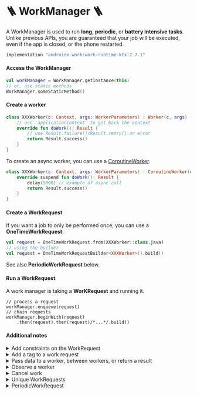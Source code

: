 # 🪜 WorkManager 🪜

<div class="row row-cols-lg-2"><div>

A WorkManager is used to run **long**, **periodic**, or **battery intensive tasks**. Unlike previous APIs, you are guaranteed that your job will be executed, even if the app is closed, or the phone restarted.

```gradle
implementation "androidx.work:work-runtime-ktx:2.7.1"
```

#### Access the WorkManager

```kotlin
val workManager = WorkManager.getInstance(this)
// or, use static methods
WorkManager.someStaticMethod()
```

#### Create a worker

```kotlin
class XXXWorker(c: Context, args: WorkerParameters) : Worker(c, args) {
    // use 'applicationContext' to get back the context
    override fun doWork(): Result {
        // use Result.failure()/Result.retry() on error
        return Result.success()
    }
}
```

To create an async worker, you can use a [CoroutineWorker](https://developer.android.com/guide/background/persistent/threading/coroutineworker).

```kotlin
class XXXWorker(c: Context, args: WorkerParameters) : CoroutineWorker(c, args) {
    override suspend fun doWork(): Result {
        delay(5000) // example of async call
        return Result.success()
    }
}
```

</div><div>

#### Create a WorkRequest

If you want a job to only be performed once, you can use a **OneTimeWorkRequest**.

```kotlin
val request = OneTimeWorkRequest.from(XXXWorker::class.java)
// using the builder
val request = OneTimeWorkRequestBuilder<XXXWorker>().build()
```

See also **PeriodicWorkRequest** below.

#### Run a WorkRequest

A work manager is taking a **WorKRequest** and running it.

```
// process a request
workManager.enqueue(request)
// chain requests
workManager.beginWith(request)
    .then(request).then(request)/*...*/.build()
```

#### Additional notes

<p></p>

<details class="details-e">
<summary>Add constraints on the WorkRequest</summary>

Here is an example of every constraint you can use

```kotlin
val constraints = Constraints.Builder()
    .setRequiresCharging(true)
    .setRequiresBatteryNotLow(true)
    .setRequiresStorageNotLow(true)
    .setRequiresDeviceIdle(true)
    .setRequiredNetworkType(NetworkType.CONNECTED)
    .build()
```

Then, you can use `setConstraints` to pass constraints. For instance, for a **OneTimeWorkRequest**, you will have

```diff
val request = OneTimeWorkRequestBuilder<XXXWorker>()
+    .setConstraints(constraints)
    .build()
```
</details>

<details class="details-e">
<summary>Add a tag to a work request</summary>

This can be used to find work requests by tag.

```kotlin
// ✅ good practice (in a companion object...)
private const val TAG = "SOME_TAG"
```

```diff
val request = OneTimeWorkRequestBuilder<XXXWorker>()
+    .addTag(TAG)
    .build()
```

</details>

<details class="details-e">
<summary>Pass data to a worker, between workers, or return a result</summary>

The data passed is a dictionary.

```kotlin
// ✅ good practice (in a companion object...)
private const val KEY = "key"
private const val KEY2 = "key2"
// ➡️ Using Data.Builder
val someData = Data.Builder()
    .putString(KEY, "value")
    .putInt(KEY2, 5000)
    .build()
// ➡️ Using workDataOf
val someData = workDataOf(KEY to "value", KEY2 to 5000)
```

To pass data to the first task, use

```diff
val request = OneTimeWorkRequestBuilder<XXXWorker>()
+    .setInputData(someData)
    .build()
```

Inside a worker, to get data, use

```kotlin
inputData.getString(key)
...
```

To pass data to the following task if any, or to any observer

```kotlin
Result.success(someData)
```

</details>

<details class="details-e">
<summary>Observe a worker</summary>

```kotlin
private val _work : LiveData<List<WorkInfo>>

_work = workManager.getWorkInfosForUniqueWorkLiveData(WID)
_work = workManager.getWorkInfoByIdLiveData(uuid)
_work = workManager.getWorkInfosByTagLiveData(TAG)
```

The LiveData contains a list of WorkInfo, one per worker.

To make things easier, we use Transformations, and work will only be non-null when the first task (`it[0]`) is completed.

```kotlin
// only one job, no need for a list to be public
val work: LiveData<WorkInfo>

// NOTE: this must be called after
// _work = ...
// as _work must have been initialized
work = Transformations.map(_work) {
    // not yet
    if (it.isNullOrEmpty()) {
        return@map null
    }
    // ensure that the job if finished
    return@map if (it[0].state.isFinished) it[0] else null
}
```

Then, do as usual

```kotlin
viewModel.work.observe(viewLifecycleOwner) {
    // do something when the job has finished.
    // If you have passed data, you can use it.outputData
}
```
</details>

<details class="details-e">
<summary>Cancel work</summary>

```kotlin
workManager.cancelAllWork()
workManager.cancelUniqueWork(WID)
workManager.cancelWorkById(uuid)
workManager.cancelAllWorkByTag(TAG)
```

</details>

<details class="details-e">
<summary>Unique WorkRequests</summary>

If you want to ensure there is **up to one** WorkRequest running at a time, you can use **unique work chains**.

```kotlin
// ✅ good practice (in a companion object...)
private const val WID = "SOME_ID"
```

```diff
// process a request
-workManager.enqueue(request)
+workManager.enqueueUniqueWork(WID, policy, request)
// chain requests
-workManager.beginWith(request)
+workManager.beginUniqueWork(WID, policy, request)
    .then(request).then(request)/*...*/.build()
```

The policy is one of these

* **ExistingWorkPolicy.REPLACE**: cancel previous job then start
* **ExistingWorkPolicy.KEEP**: only start if there is no pending job
* **ExistingWorkPolicy.APPEND**: process after the previous unique work chain is finished
</details>

<details class="details-e">
<summary>PeriodicWorkRequest</summary>

You can use **PeriodicWorkRequest** for requests that should be executed every X minutes, X being greater than 15.

```kotlin
// every 15 hours
val request = PeriodicWorkRequestBuilder<XXXWorker>(15, TimeUnit.HOURS) .build()
// and you need to use
workManager.enqueueUniquePeriodicWork(WID, ExistingPeriodicWorkPolicy.REPLACE, request)
```
</details>
</div></div>